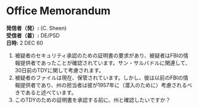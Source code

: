 # Office Memorandum

**発信者（発）:** (C. Sheen)  
**受信者（着）:** DE/PSD  
**日時:** 2 DEC 60  

1. 被疑者のセキュリティ承認のための証明書の要求があり、被疑者はFBIの情報提供者であったことが確認されています。サン・サルバドルに関連して、30日前のTDYに関して考慮されます。  
2. 被疑者のファイルは現在、保管されています。しかし、彼は以前のFBIの情報提供者であり、州の担当者は彼が1957年に（潜入のために）考慮されるべきであると述べています。  
3. このTDYのための証明書を承認する前に、州と確認したいですか？  